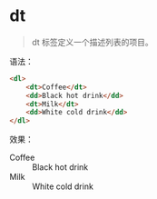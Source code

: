 # dt

> dt 标签定义一个描述列表的项目。

语法：

```html
<dl>
    <dt>Coffee</dt>
    <dd>Black hot drink</dd>
    <dt>Milk</dt>
    <dd>White cold drink</dd>
</dl>
```

效果：

<dl>
    <dt>Coffee</dt>
    <dd>Black hot drink</dd>
    <dt>Milk</dt>
    <dd>White cold drink</dd>
</dl>